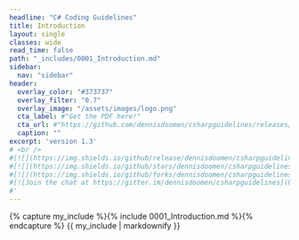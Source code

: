 ```yaml
---
headline: "C# Coding Guidelines"
title: Introduction
layout: single
classes: wide
read_time: false
path: "_includes/0001_Introduction.md"
sidebar:
  nav: "sidebar"
header:
  overlay_color: "#373737"
  overlay_filter: "0.7"
  overlay_image: "/assets/images/logo.png"
  cta_label: #"Get the PDF here!"
  cta_url: #"https://github.com/dennisdoomen/csharpguidelines/releases/latest"
  caption: ""
excerpt: 'version 1.3'
# <br /> 
#[![](https://img.shields.io/github/release/dennisdoomen/csharpguidelines.svg?style=for-the-badge&label=Latest)](https://github.com/dennisdoomen/csharpguidelines/releases/latest)
#[![](https://img.shields.io/github/stars/dennisdoomen/csharpguidelines.svg?style=for-the-badge&label=Star)](https://github.com/dennisdoomen/csharpguidelines/stargazers)
#[![](https://img.shields.io/github/forks/dennisdoomen/csharpguidelines.svg?style=for-the-badge&label=Fork)](https://github.com/dennisdoomen/csharpguidelines/fork)
#[![Join the chat at https://gitter.im/dennisdoomen/csharpguidelines](https://img.shields.io/badge/GITTER-join%20chat-green.svg?style=for-the-badge)](https://gitter.im/dennisdoomen/csharpguidelines?utm_source=badge&utm_medium=badge&utm_campaign=pr-badge&utm_content=badge)
#'
---
```


{% capture my_include %}{% include 0001_Introduction.md %}{% endcapture %}
{{ my_include | markdownify }}
